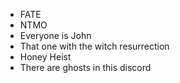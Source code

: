  - FATE
 - NTMO
 - Everyone is John
 - That one with the witch resurrection
 - Honey Heist
 - There are ghosts in this discord